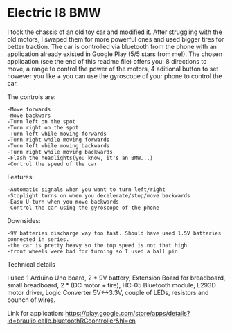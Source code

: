 # Electric I8 BMW

  I took the chassis of an old toy car and modified it. After struggling with the old motors, I swaped them for more powerful ones and used bigger tires for better traction. The car is controlled via bluetooth from the phone with an application already existed in Google Play (5/5 stars from me!).
  The chosen application (see the end of this readme file) offers you: 8 directions to move, a range to control the power of the motors, 4 aditional button to set however you like + you can use the gyroscope of your phone to control the car.

The controls are:

    -Move forwards
    -Move backwars
    -Turn left on the spot
    -Turn right on the spot
    -Turn left while moving forwards
    -Turn right while moving forwards
    -Turn left while moving backwards
    -Turn right while moving backwards
    -Flash the headlights(you know, it's an BMW...)
    -Control the speed of the car

Features:

    -Automatic signals when you want to turn left/right
    -Stoplight turns on when you decelerate/stop/move backwards
    -Easu U-turn when you move backwards
    -Control the car using the gyroscope of the phone
    
Downsides:

    -9V batteries discharge way too fast. Should have used 1.5V batteries connected in series.
    -the car is pretty heavy so the top speed is not that high
    -front wheels were bad for turning so I used a ball pin
    
Technical details

  I used 1 Arduino Uno board, 2 * 9V battery, Extension Board for breadboard,  small breadboard, 2 * (DC motor + tire), HC-05 Bluetooth module, L293D motor driver, Logic Converter 5V<->3.3V, couple of LEDs, resistors and bounch of wires.

Link for application: https://play.google.com/store/apps/details?id=braulio.calle.bluetoothRCcontroller&hl=en

